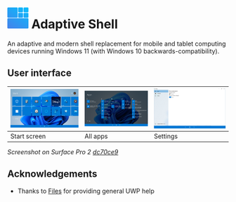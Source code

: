 # ![Logo](Assets/AdaptiveShell-GitHub.svg) Adaptive Shell

An adaptive and modern shell replacement for mobile and tablet computing devices running Windows 11 (with Windows 10 backwards-compatibility).

## User interface

| ![](.github/img/start-dc70ce9.png) | ![](.github/img/apps-dc70ce9.png) | ![](.github/img/settings-dc70ce9.png) |
| ---------------------------------- | --------------------------------- | ------------------------------------- |
| Start screen                       | All apps                          | Settings                              |

_Screenshot on Surface Pro 2 [dc70ce9](https://github.com/w10m-research/AdaptiveShell/commit/dc70ce9cec578cf9b6a7338596697e6106613123)_

## Acknowledgements
- Thanks to [Files](https://github.com/files-community/Files) for providing general UWP help
